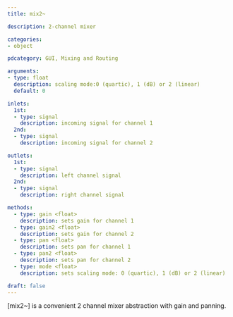 ```yaml
---
title: mix2~

description: 2-channel mixer

categories:
- object

pdcategory: GUI, Mixing and Routing

arguments:
- type: float
  description: scaling mode:0 (quartic), 1 (dB) or 2 (linear)
  default: 0

inlets:
  1st:
  - type: signal
    description: incoming signal for channel 1
  2nd:
  - type: signal
    description: incoming signal for channel 2

outlets:
  1st:
  - type: signal
    description: left channel signal
  2nd:
  - type: signal
    description: right channel signal

methods:
  - type: gain <float>
    description: sets gain for channel 1
  - type: gain2 <float>
    description: sets gain for channel 2
  - type: pan <float>
    description: sets pan for channel 1
  - type: pan2 <float>
    description: sets pan for channel 2
  - type: mode <float>
    description: sets scaling mode: 0 (quartic), 1 (dB) or 2 (linear)

draft: false
---
```


[mix2~] is a convenient 2 channel mixer abstraction with gain and panning.
